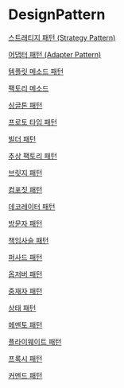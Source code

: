 # DesignPattern
[스트래티지 패턴 (Strategy Pattern)]()

[어댑터 패턴 (Adapter Pattern)]()

[템플릿 메소드 패턴]()

[팩토리 메소드]()

[싱글톤 패턴]()

[프로토 타입 패턴]()

[빌더 패턴]()

[추상 팩토리 패턴]()

[브릿지 패턴]()

[컴포짓 패턴]()

[데코레이터 패턴]()

[방문자 패턴]()

[책임사슬 패턴]()

[퍼사드 패턴]()

[옵저버 패턴]()

[중재자 패턴]()

[상태 패턴]()

[메멘토 패턴]()

[플라이웨이트 패턴]()

[프록시 패턴]()

[커멘드 패턴]()



